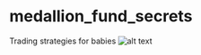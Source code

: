 # medallion_fund_secrets
Trading strategies for babies
![alt text](https://imgs.xkcd.com/comics/engineer_syllogism.png)
